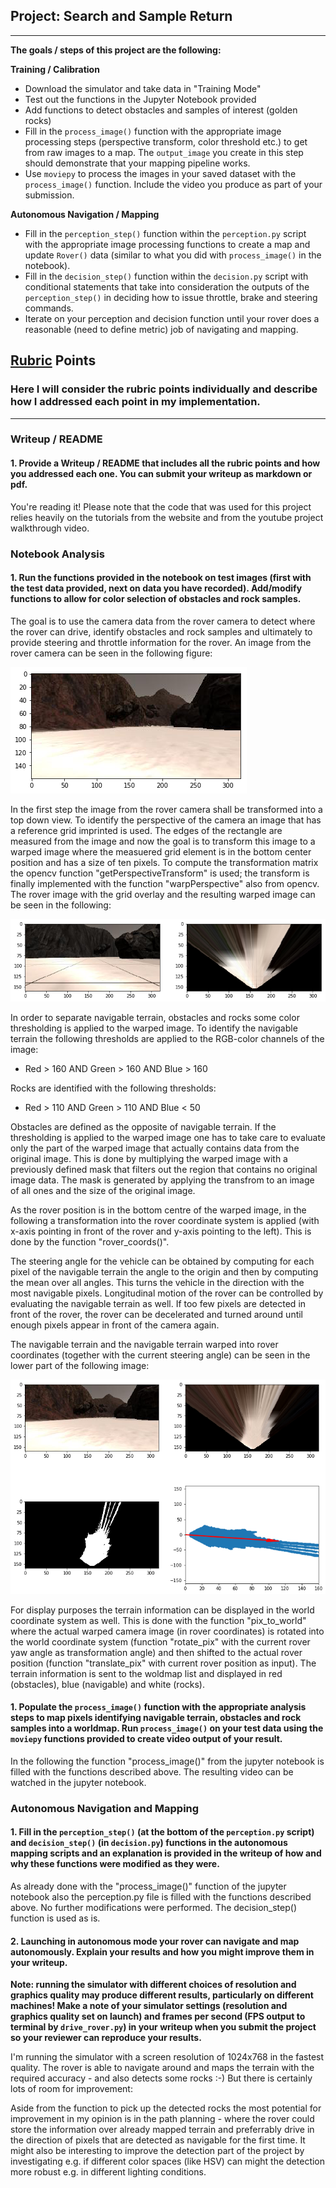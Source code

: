 ## Project: Search and Sample Return
---


**The goals / steps of this project are the following:**  

**Training / Calibration**  

* Download the simulator and take data in "Training Mode"
* Test out the functions in the Jupyter Notebook provided
* Add functions to detect obstacles and samples of interest (golden rocks)
* Fill in the `process_image()` function with the appropriate image processing steps (perspective transform, color threshold etc.) to get from raw images to a map.  The `output_image` you create in this step should demonstrate that your mapping pipeline works.
* Use `moviepy` to process the images in your saved dataset with the `process_image()` function.  Include the video you produce as part of your submission.

**Autonomous Navigation / Mapping**

* Fill in the `perception_step()` function within the `perception.py` script with the appropriate image processing functions to create a map and update `Rover()` data (similar to what you did with `process_image()` in the notebook). 
* Fill in the `decision_step()` function within the `decision.py` script with conditional statements that take into consideration the outputs of the `perception_step()` in deciding how to issue throttle, brake and steering commands. 
* Iterate on your perception and decision function until your rover does a reasonable (need to define metric) job of navigating and mapping.  

[//]: # (Image References)

[image1]: ./images/rover_image.png
[image2]: ./images/example_grid.png
[image3]: ./images/thresh_warp.png

## [Rubric](https://review.udacity.com/#!/rubrics/916/view) Points
### Here I will consider the rubric points individually and describe how I addressed each point in my implementation.  

---
### Writeup / README

#### 1. Provide a Writeup / README that includes all the rubric points and how you addressed each one.  You can submit your writeup as markdown or pdf.  

You're reading it! Please note that the code that was used for this project relies heavily on the tutorials from the website and from the youtube project walkthrough video.

### Notebook Analysis
#### 1. Run the functions provided in the notebook on test images (first with the test data provided, next on data you have recorded). Add/modify functions to allow for color selection of obstacles and rock samples.
The goal is to use the camera data from the rover camera to detect where the rover can drive, identify obstacles and rock samples and ultimately to provide steering and throttle information for the rover. An image from the rover camera can be seen in the following figure:

![alt text][image1]

In the first step the image from the rover camera shall be transformed into a top down view. To identify the perspective of the camera an image that has a reference grid imprinted is used. The edges of the rectangle are measured from the image and now the goal is to transform this image to a warped image where the measuered grid element is in the bottom center position and has a size of ten pixels. To compute the transformation matrix the opencv function "getPerspectiveTransform" is used; the transform is finally implemented with the function "warpPerspective" also from opencv. The rover image with the grid overlay and the resulting warped image can be seen in the following:

![alt text][image2]

In order to separate navigable terrain, obstacles and rocks some color thresholding is applied to the warped image. To identify the navigable terrain the following thresholds are applied to the RGB-color channels of the image:

* Red > 160 AND Green > 160 AND Blue > 160

Rocks are identified with the following thresholds:

* Red > 110 AND Green > 110 AND Blue < 50

Obstacles are defined as the opposite of navigable terrain. If the thresholding is applied to the warped image one has to take care to evaluate only the part of the warped image that actually contains data from the original image. This is done by multiplying the warped image with a previously defined mask that filters out the region that contains no original image data. The mask is generated by applying the transfrom to an image of all ones and the size of the original image.

As the rover position is in the bottom centre of the warped image, in the following a transformation into the rover coordinate system is applied (with x-axis pointing in front of the rover and y-axis pointing to the left). This is done by the function "rover_coords()".

The steering angle for the vehicle can be obtained by computing for each pixel of the navigable terrain the angle to the origin and then by computing the mean over all angles. This turns the vehicle in the direction with the most navigable pixels. Longitudinal motion of the rover can be controlled by evaluating the navigable terrain as well. If too few pixels are detected in front of the rover, the rover can be decelerated and turned around until enough pixels appear in front of the camera again.

The navigable terrain and the navigable terrain warped into rover coordinates (together with the current steering angle) can be seen in the lower part of the following image:

![alt text][image3]

For display purposes the terrain information can be displayed in the world coordinate system as well. This is done with the function "pix_to_world" where the actual warped camera image (in rover coordinates) is rotated into the world coordinate system (function "rotate_pix" with the current rover yaw angle as transformation angle) and then shifted to the actual rover position (function "translate_pix" with current rover position as input). The terrain information is sent to the woldmap list and displayed in red (obstacles), blue (navigable) and white (rocks).

#### 1. Populate the `process_image()` function with the appropriate analysis steps to map pixels identifying navigable terrain, obstacles and rock samples into a worldmap.  Run `process_image()` on your test data using the `moviepy` functions provided to create video output of your result.
In the following the function "process_image()" from the jupyter notebook is filled with the functions described above. The resulting video can be watched in the jupyter notebook.


### Autonomous Navigation and Mapping

#### 1. Fill in the `perception_step()` (at the bottom of the `perception.py` script) and `decision_step()` (in `decision.py`) functions in the autonomous mapping scripts and an explanation is provided in the writeup of how and why these functions were modified as they were.
As already done with the "process_image()" function of the jupyter notebook also the perception.py file is filled with the functions described above. No further modifications were performed. The decision_step() function is used as is.


#### 2. Launching in autonomous mode your rover can navigate and map autonomously.  Explain your results and how you might improve them in your writeup.  

**Note: running the simulator with different choices of resolution and graphics quality may produce different results, particularly on different machines!  Make a note of your simulator settings (resolution and graphics quality set on launch) and frames per second (FPS output to terminal by `drive_rover.py`) in your writeup when you submit the project so your reviewer can reproduce your results.**

I'm running the simulator with a screen resolution of 1024x768 in the fastest quality. The rover is able to navigate around and maps the terrain with the required accuracy - and also detects some rocks :-) But there is certainly lots of room for improvement:

Aside from the function to pick up the detected rocks the most potential for improvement in my opinion is in the path planning - where the rover could store the information over already mapped terrain and preferrably drive in the direction of pixels that are detected as navigable for the first time. It might also be interesting to improve the detection part of the project by investigating e.g. if different color spaces (like HSV) can might the detection more robust e.g. in different lighting conditions.